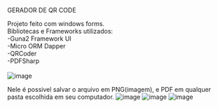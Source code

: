 GERADOR DE QR CODE

Projeto feito com windows forms.<br>
Bibliotecas e Frameworks utilizados: <br>
  -Guna2 Framework UI<br>
  -Micro ORM Dapper<br>
  -QRCoder<br>
  -PDFSharp<br>
  <br>
![image](https://github.com/user-attachments/assets/9b892d59-5ca4-4f77-be94-0e7e8402184d)

Nele é possivel salvar o arquivo em PNG(imagem), e PDF em qualquer pasta escolhida em seu computador.
![image](https://github.com/user-attachments/assets/7618a1d8-4fec-4965-8dce-f0f3b49960d9)
![image](https://github.com/user-attachments/assets/b9688183-1067-426d-8832-182abf729cca)
![image](https://github.com/user-attachments/assets/4d9f81ec-7a84-424f-946d-af48d481cfa9)
